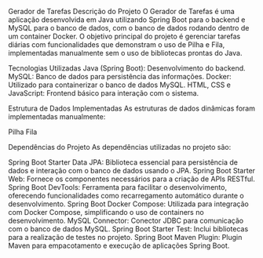 Gerador de Tarefas
Descrição do Projeto
O Gerador de Tarefas é uma aplicação desenvolvida em Java utilizando Spring Boot para o backend e MySQL para o banco de dados, com o banco de dados rodando dentro de um container Docker. O objetivo principal do projeto é gerenciar tarefas diárias com funcionalidades que demonstram o uso de Pilha e Fila, implementadas manualmente sem o uso de bibliotecas prontas do Java.


Tecnologias Utilizadas
Java (Spring Boot): Desenvolvimento do backend.
MySQL: Banco de dados para persistência das informações.
Docker: Utilizado para containerizar o banco de dados MySQL.
HTML, CSS e JavaScript: Frontend básico para interação com o sistema.



Estrutura de Dados Implementadas
As estruturas de dados dinâmicas foram implementadas manualmente:

Pilha
Fila

Dependências do Projeto
As dependências utilizadas no projeto são:

Spring Boot Starter Data JPA: Biblioteca essencial para persistência de dados e interação com o banco de dados usando o JPA.
Spring Boot Starter Web: Fornece os componentes necessários para a criação de APIs RESTful.
Spring Boot DevTools: Ferramenta para facilitar o desenvolvimento, oferecendo funcionalidades como recarregamento automático durante o desenvolvimento.
Spring Boot Docker Compose: Utilizada para integração com Docker Compose, simplificando o uso de containers no desenvolvimento.
MySQL Connector: Conector JDBC para comunicação com o banco de dados MySQL.
Spring Boot Starter Test: Inclui bibliotecas para a realização de testes no projeto.
Spring Boot Maven Plugin: Plugin Maven para empacotamento e execução de aplicações Spring Boot.
